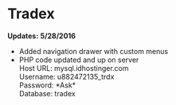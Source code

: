 # Tradex

<b>Updates:</b>
<b>5/28/2016</b>
<ul>
  <li>Added navigation drawer with custom menus</li>
  <li>PHP code updated and up on server<br/>
      Host URL: mysql.idhostinger.com<br/>
      Username: u882472135_trdx<br/>
      Password: *Ask*<br/>
      Database: tradex</li>
</ul>
